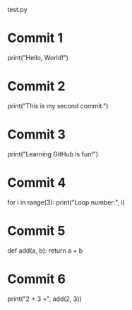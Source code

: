 test.py
# Commit 1
print("Hello, World!")
# Commit 2
print("This is my second commit.")
# Commit 3
print("Learning GitHub is fun!")
# Commit 4
for i in range(3):
    print("Loop number:", i)
# Commit 5
def add(a, b):
    return a + b
# Commit 6
print("2 + 3 =", add(2, 3))
